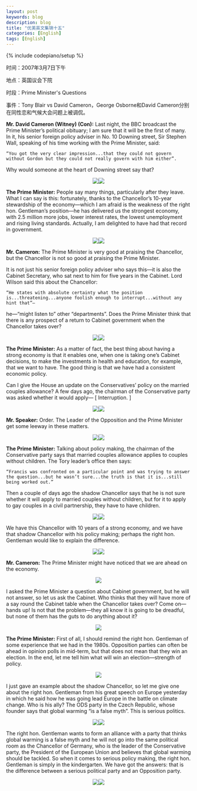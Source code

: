 ```yaml
---
layout: post
keywords: blog
description: blog
title: "优美英文集锦十五"
categories: [English]
tags: [English]
---
```

{% include codepiano/setup %}

时间：2007年3月7日下午

地点：英国议会下院

时段：Prime Minister's Questions

事件：Tony Blair vs David Cameron，George Osborne和David Cameron分别在同性恋和气候大会问题上被调侃。

**Mr. David Cameron (Witney) (Con):** Last night, the BBC broadcast the Prime Minister’s political obituary; I am sure that it will be the first of many. In it, his senior foreign policy adviser in No. 10 Downing street, Sir Stephen Wall, speaking of his time working with the Prime Minister, said:

    “You got the very clear impression...that they could not govern without Gordon but they could not really govern with him either”.

Why would someone at the heart of Downing street say that?

<center><img src="/image/prime-ministers-questions/20110520pmq-01.jpg"><img src="/image/prime-ministers-questions/20110520pmq-02.jpg"></center>

<!--more-->

**The Prime Minister:** People say many things, particularly after they leave. What I can say is this: fortunately, thanks to the Chancellor’s 10-year stewardship of the economy—which I am afraid is the weakness of the right hon. Gentleman’s position—he has delivered us the strongest economy, with 2.5 million more jobs, lower interest rates, the lowest unemployment and rising living standards. Actually, I am delighted to have had that record in government.

<center><img src="/image/prime-ministers-questions/20110520pmq-03.jpg"><img src="/image/prime-ministers-questions/20110520pmq-04.jpg"></center>

**Mr. Cameron:** The Prime Minister is very good at praising the Chancellor, but the Chancellor is not so good at praising the Prime Minister.

It is not just his senior foreign policy adviser who says this—it is also the Cabinet Secretary, who sat next to him for five years in the Cabinet. Lord Wilson said this about the Chancellor:

    “He states with absolute certainty what the position is...threatening...anyone foolish enough to interrupt...without any hint that”—

he—“might listen to” other “departments”. Does the Prime Minister think that there is any prospect of a return to Cabinet government when the Chancellor takes over?

<center><img src="/image/prime-ministers-questions/20110520pmq-05.jpg"><img src="/image/prime-ministers-questions/20110520pmq-06.jpg"></center>

**The Prime Minister:** As a matter of fact, the best thing about having a strong economy is that it enables one, when one is taking one’s Cabinet decisions, to make the investments in health and education, for example, that we want to have. The good thing is that we have had a consistent economic policy.

Can I give the House an update on the Conservatives’ policy on the married couples allowance? A few days ago, the chairman of the Conservative party was asked whether it would apply— [ Interruption. ]

<center><img src="/image/prime-ministers-questions/20110520pmq-07.jpg"><img src="/image/prime-ministers-questions/20110520pmq-08.jpg"></center>

**Mr. Speaker:** Order. The Leader of the Opposition and the Prime Minister get some leeway in these matters.

<center><img src="/image/prime-ministers-questions/20110520pmq-09.jpg"><img src="/image/prime-ministers-questions/20110520pmq-10.jpg"></center>

**The Prime Minister:** Talking about policy making, the chairman of the Conservative party says that married couples allowance applies to couples without children. The Tory leader’s office then says:

    “Francis was confronted on a particular point and was trying to answer the question...but he wasn’t sure...the truth is that it is...still being worked out.”

Then a couple of days ago the shadow Chancellor says that he is not sure whether it will apply to married couples without children, but for it to apply to gay couples in a civil partnership, they have to have children.

<center><img src="/image/prime-ministers-questions/20110520pmq-11.jpg"><img src="/image/prime-ministers-questions/20110520pmq-12.jpg"></center>

We have this Chancellor with 10 years of a strong economy, and we have that shadow Chancellor with his policy making; perhaps the right hon. Gentleman would like to explain the difference.

<center><img src="/image/prime-ministers-questions/20110520pmq-13.jpg"><img src="/image/prime-ministers-questions/20110520pmq-14.jpg"></center>

**Mr. Cameron:** The Prime Minister might have noticed that we are ahead on the economy.

<center><img src="/image/prime-ministers-questions/20110520pmq-15.jpg"></center>

I asked the Prime Minister a question about Cabinet government, but he will not answer, so let us ask the Cabinet. Who thinks that they will have more of a say round the Cabinet table when the Chancellor takes over? Come on—hands up! Is not that the problem—they all know it is going to be dreadful, but none of them has the guts to do anything about it?

<center><img src="/image/prime-ministers-questions/20110520pmq-16.jpg"></center>

**The Prime Minister:** First of all, I should remind the right hon. Gentleman of some experience that we had in the 1980s. Opposition parties can often be ahead in opinion polls in mid-term, but that does not mean that they win an election. In the end, let me tell him what will win an election—strength of policy.

<center><img src="/image/prime-ministers-questions/20110520pmq-17.jpg"></center>

I just gave an example about the shadow Chancellor, so let me give one about the right hon. Gentleman from his great speech on Europe yesterday in which he said how he was going lead Europe in the battle on climate change. Who is his ally? The ODS party in the Czech Republic, whose founder says that global warming “is a false myth”. This is serious politics.

<center><img src="/image/prime-ministers-questions/20110520pmq-18.jpg"><img src="/image/prime-ministers-questions/20110520pmq-19.jpg"></center>

The right hon. Gentleman wants to form an alliance with a party that thinks global warming is a false myth and he will not go into the same political room as the Chancellor of Germany, who is the leader of the Conservative party, the President of the European Union and believes that global warming should be tackled. So when it comes to serious policy making, the right hon. Gentleman is simply in the kindergarten. We have got the answers: that is the difference between a serious political party and an Opposition party.

<center><img src="/image/prime-ministers-questions/20110520pmq-20.jpg"><img src="/image/prime-ministers-questions/20110520pmq-21.jpg"></center>
